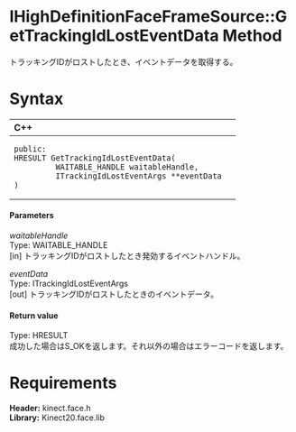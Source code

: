 IHighDefinitionFaceFrameSource::GetTrackingIdLostEventData Method  
=================================================================  

トラッキングIDがロストしたとき、イベントデータを取得する。 <span id="syntaxSection"></span>

Syntax  
======  

<table>
<colgroup>
<col width="100%" />
</colgroup>
<thead>
<tr class="header">
<th align="left">C++</th>
</tr>
</thead>
<tbody>
<tr class="odd">
<td align="left"><pre><code>public:  
HRESULT GetTrackingIdLostEventData(  
         WAITABLE_HANDLE waitableHandle,  
         ITrackingIdLostEventArgs **eventData  
)</code></pre></td>
</tr>
</tbody>
</table>

<span id="ID4EG"></span>
#### Parameters  

*waitableHandle*    
Type: WAITABLE\_HANDLE  
[in] トラッキングIDがロストしたとき発効するイベントハンドル。  

*eventData*    
Type: ITrackingIdLostEventArgs  
[out] トラッキングIDがロストしたときのイベントデータ。  

<span id="ID4EP"></span>
#### Return value  

Type: HRESULT  
成功した場合はS_OKを返します。それ以外の場合はエラーコードを返します。  

<span id="requirements"></span>

Requirements  
============  

**Header:** kinect.face.h  
**Library:** Kinect20.face.lib  



<!--Please do not edit the data in the comment block below.-->
<!--
TOCTitle : GetTrackingIdLostEventData Method
RLTitle : IHighDefinitionFaceFrameSource::GetTrackingIdLostEventData Method
KeywordK : GetTrackingIdLostEventData method
KeywordK : IHighDefinitionFaceFrameSource::GetTrackingIdLostEventData method
KeywordF : IHighDefinitionFaceFrameSource::GetTrackingIdLostEventData
KeywordF : GetTrackingIdLostEventData
KeywordF : Microsoft.Kinect.face.IHighDefinitionFaceFrameSource.GetTrackingIdLostEventData(WAITABLE_HANDLE,ITrackingIdLostEventArgs@)
KeywordA : M:Microsoft.Kinect.face.IHighDefinitionFaceFrameSource.GetTrackingIdLostEventData(WAITABLE_HANDLE,ITrackingIdLostEventArgs@)
AssetID : M:Microsoft.Kinect.face.IHighDefinitionFaceFrameSource.GetTrackingIdLostEventData(WAITABLE_HANDLE,ITrackingIdLostEventArgs@)
Locale : en-us
CommunityContent : 1
APIType : Managed
APILocation : 
APIName : Microsoft.Kinect.face.IHighDefinitionFaceFrameSource::GetTrackingIdLostEventData
TargetOS : Windows
TopicType : kbSyntax
DevLang : C++
DocSet : K4Wv2
ProjType : K4Wv2Proj
Technology : Kinect for Windows
Product : Kinect for Windows SDK v2
productversion : 20
-->
